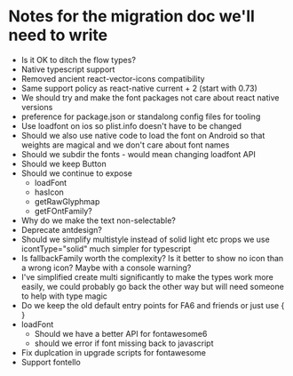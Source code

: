 # Notes for the migration doc we'll need to write

* Is it OK to ditch the flow types?
* Native typescript support
* Removed ancient react-vector-icons compatibility
* Same support policy as react-native current + 2 (start with 0.73)
* We should try and make the font packages not care about react native versions
* preference for package.json or standalong config files for tooling
* Use loadfont on ios so plist.info doesn't have to be changed
* Should we also use native code to load the font on Android so that weights are magical and we don't care about font names
* Should we subdir the fonts - would mean changing loadfont API
* Should we keep Button
* Should we continue to expose
  * loadFont
  * hasIcon
  * getRawGlyphmap
  * getFOntFamily?
* Why do we make the text non-selectable?
* Deprecate antdesign?
* Should we simplify multistyle instead of solid light etc props we use icontType="solid" much simpler for typescript
* Is fallbackFamily worth the complexity? Is it better to show no icon than a wrong icon? Maybe with a console warning?
* I've simplified create multi significantly to make the types work more easily, we could probably go back the other way but will need someone to help with type magic
* Do we keep the old default entry points for FA6 and friends or just use { }
* loadFont
  * Should we have a better API for fontawesome6
  * should we error if font missing back to javascript
* Fix duplcation in upgrade scripts for fontawesome
* Support fontello
